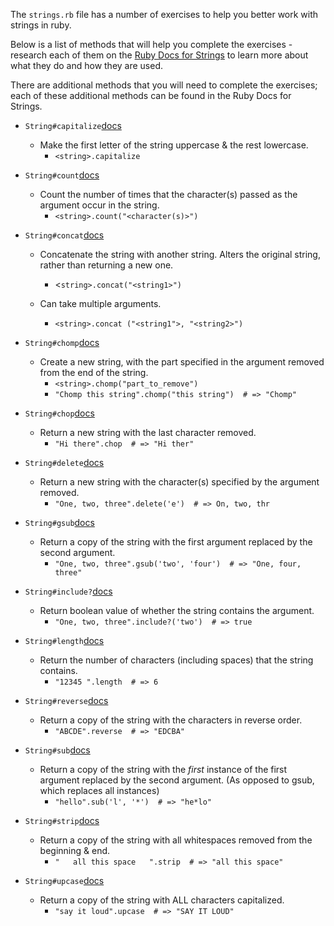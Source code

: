 The `strings.rb` file has a number of exercises to help you better work with strings in ruby.

Below is a list of methods that will help you complete the exercises - research each of them on the [Ruby Docs for Strings](https://ruby-doc.org/core-2.6.5/String.html) to learn more about what they do and how they are used.

There are additional methods that you will need to complete the exercises; each of these additional methods can be found in the Ruby Docs for Strings.

* `String#capitalize`[docs](https://ruby-doc.org/core-2.6.5/String.html#method-i-capitalize)
  - Make the first letter of the string uppercase & the rest lowercase.
    - ```<string>.capitalize```

* `String#count`[docs](https://ruby-doc.org/core-2.6.5/String.html#method-i-count)
  - Count the number of times that the character(s) passed as the argument occur in the string.
    - ```<string>.count("<character(s)>")```

* `String#concat`[docs](https://ruby-doc.org/core-2.6.5/String.html#method-i-concat)
  - Concatenate the string with another string. Alters the original string, rather than returning a new one.
    - <```string>.concat("<string1>")```

  - Can take multiple arguments.
    - ```<string>.concat ("<string1">, "<string2>")```

* `String#chomp`[docs](https://ruby-doc.org/core-2.6.5/String.html#method-i-chomp)
  - Create a new string, with the part specified in the argument removed from the end of the string.
    - ```<string>.chomp("part_to_remove")```
    - ```"Chomp this string".chomp("this string")  # => "Chomp"```

* `String#chop`[docs](https://ruby-doc.org/core-2.6.5/String.html#method-i-chop)
  - Return a new string with the last character removed.
    - ```"Hi there".chop  # => "Hi ther"```

* `String#delete`[docs](https://ruby-doc.org/core-2.6.5/String.html#method-i-delete)
  - Return a new string with the character(s) specified by the argument removed.
    - ```"One, two, three".delete('e')  # => On, two, thr```

* `String#gsub`[docs](https://ruby-doc.org/core-2.6.5/String.html#method-i-gsub)
  - Return a copy of the string with the first argument replaced by the second argument.
    - ```"One, two, three".gsub('two', 'four')  # => "One, four, three"```

* `String#include?`[docs](https://ruby-doc.org/core-2.6.5/String.html#method-i-include-3F)
  - Return boolean value of whether the string contains the argument.
    - ```"One, two, three".include?('two')  # => true```

* `String#length`[docs](https://ruby-doc.org/core-2.6.5/String.html#method-i-length)
  - Return the number of characters (including spaces) that the string contains.
    - ```"12345 ".length  # => 6```

* `String#reverse`[docs](https://ruby-doc.org/core-2.6.5/String.html#method-i-reverse)
  - Return a copy of the string with the characters in reverse order.
    - ```"ABCDE".reverse  # => "EDCBA"```

* `String#sub`[docs](https://ruby-doc.org/core-2.6.5/String.html#method-i-sub)
  - Return a copy of the string with the *first* instance of the first argument replaced by the second argument. (As opposed to gsub, which replaces all instances)
    - ```"hello".sub('l', '*')  # => "he*lo"```

* `String#strip`[docs](https://ruby-doc.org/core-2.6.5/String.html#method-i-strip)
  - Return a copy of the string with all whitespaces removed from the beginning & end.
    - ```"   all this space   ".strip  # => "all this space"```

* `String#upcase`[docs](https://ruby-doc.org/core-2.6.5/String.html#method-i-upcase)
  - Return a copy of the string with ALL characters capitalized.
    - ```"say it loud".upcase  # => "SAY IT LOUD"```


```
